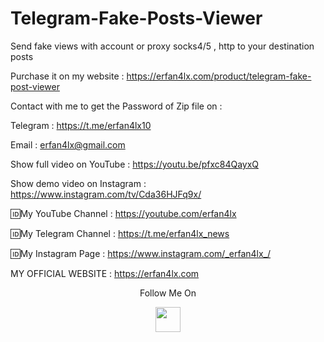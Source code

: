 # Telegram-Fake-Posts-Viewer
Send fake views with account or proxy socks4/5 , http to your destination posts

Purchase it on my website : https://erfan4lx.com/product/telegram-fake-post-viewer

Contact with me to get the Password of Zip file on :

 Telegram : https://t.me/erfan4lx10
  
 Email : erfan4lx@gmail.com

Show full video on YouTube : https://youtu.be/pfxc84QayxQ

Show demo video on Instagram : https://www.instagram.com/tv/Cda36HJFq9x/
 
🆔My YouTube Channel : https://youtube.com/erfan4lx

🆔My Telegram Channel : https://t.me/erfan4lx_news

🆔My Instagram Page : https://www.instagram.com/_erfan4lx_/

 MY OFFICIAL WEBSITE : https://erfan4lx.com

<p align="center">
  Follow Me On
</p>
<p align="center">
  <a href="https://www.youtube.com/c/erfan4lx?sub_confirmation=1">
    <img src="https://www.iconsdb.com/icons/preview/black/youtube-4-xxl.png" width="40" height="40">
  </a>
</p>
